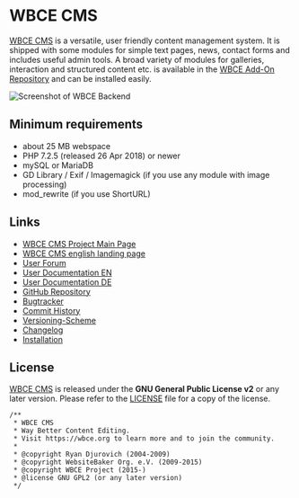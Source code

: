 # WBCE CMS
[WBCE CMS](https://wbce.org) is a versatile, user friendly content management system. It is shipped with some modules for simple text pages, news, contact forms and includes useful admin tools. A broad variety of modules for galleries, interaction and structured content etc. is available in the [WBCE Add-On Repository](https://addons.wbce.org) and can be installed easily.

![Screenshot of WBCE Backend](https://forum.wbce.org/wbce_cms_13_dashboard_600x367.jpg)

## Minimum requirements
  - about 25 MB webspace
  - PHP 7.2.5 (released 26 Apr 2018) or newer
  - mySQL or MariaDB
  - GD Library / Exif / Imagemagick (if you use any module with image processing)
  - mod_rewrite (if you use ShortURL)

## Links
  - [WBCE CMS Project Main Page](https://wbce.org)
  - [WBCE CMS english landing page](https://wbce-cms.org)
  - [User Forum](https://forum.wbce.org)
  - [User Documentation EN](https://help.wbce-cms.org)
  - [User Documentation DE](https://help.wbce.org)
  - [GitHub Repository](https://github.com/WBCE/WBCE_CMS)
  - [Bugtracker](https://github.com/WBCE/WBCE_CMS/issues)
  - [Commit History](https://github.com/WBCE/WBCE_CMS/commits/main)
  - [Versioning-Scheme](https://github.com/WBCE/WBCE_CMS/blob/main/wbce/admin/interface/version.php)
  - [Changelog](CHANGELOG.md)
  - [Installation](INSTALL.md)

## License
[WBCE CMS](https://wbce.org) is released under the **GNU General Public License v2** or any later version.
Please refer to the [LICENSE](LICENSE.md) file for a copy of the license.

    /**
     * WBCE CMS
     * Way Better Content Editing.
     * Visit https://wbce.org to learn more and to join the community.
     *
     * @copyright Ryan Djurovich (2004-2009)
     * @copyright WebsiteBaker Org. e.V. (2009-2015)
     * @copyright WBCE Project (2015-)
     * @license GNU GPL2 (or any later version)
     */
